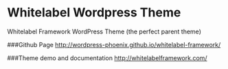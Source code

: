 Whitelabel Wordpress Theme
==========================

Whitelabel Framework WordPress Theme (the perfect parent theme)

###Github Page
http://wordpress-phoenix.github.io/whitelabel-framework/

###Theme demo and documentation
http://whitelabelframework.com/
